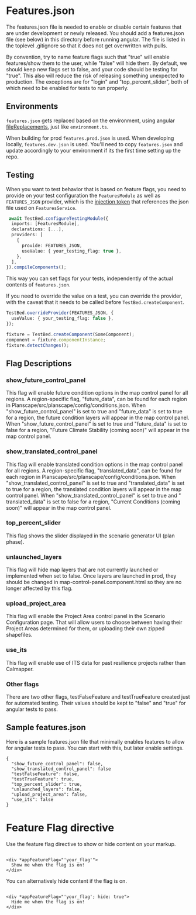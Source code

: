 # Features.json

The features.json file is needed to enable or disable certain features that are
under development or newly released. You should add a features.json file (see
below) in this directory before running angular. The file is listed in the
toplevel .gitignore so that it does not get overwritten with pulls.

By convention, try to name feature flags such that "true" will enable features/show them to the user, while "false" will hide them. By default, we
should keep new flags
set to false, and your code should be testing for "true". This also will
reduce the risk of releasing something unexpected to production.
The exceptions are for "login" and "top_percent_slider", both of which need to
be enabled for tests to run properly.

## Environments

`features.json` gets replaced based on the environment, using
angular [fileReplacements](https://angular.io/guide/build#configure-target-specific-file-replacements), just like `environment.ts`.

When building for prod `features.prod.json` is used. When developing locally, `features.dev.json` is used. You'll need to copy `features.json` and
update accordingly to your environment if its the first time setting up the repo.

## Testing

When you want to test behavior that is based on feature flags, you need to provide on your test configuration the `FeaturesModule` as well
as `FEATURES_JSON` provider, which is the [injection token](https://angular.io/guide/dependency-injection-in-action) that references the json file
used on `FeaturesService`.

```typescript
 await TestBed.configureTestingModule({
  imports: [FeaturesModule],
  declarations: [...],
  providers: [
    {
      provide: FEATURES_JSON,
      useValue: { your_testing_flag: true },
    },
  ],
}).compileComponents();
```

This way you can set flags for your tests, independently of the actual contents of `features.json`.

If you need to override the value on a test, you can override the provider, with the caveat that it needs to be called
before `TestBed.createComponent`.

```typescript
TestBed.overrideProvider(FEATURES_JSON, {
  useValue: { your_testing_flag: false },
});

fixture = TestBed.createComponent(SomeComponent);
component = fixture.componentInstance;
fixture.detectChanges();

```

## Flag Descriptions

### show_future_control_panel

This flag will enable future condition options in the map control panel for all regions. A region-specific flag, "future_data", can be found for each
region in Planscape/src/planscape/config/conditions.json. When "show_future_control_panel" is set to true and "future_data" is set to true for a
region, the future condition layers will appear in the map control panel. When "show_future_control_panel" is set to true and "future_data" is set to
false for a region, "Future Climate Stability (coming soon)" will appear in the map control panel.

### show_translated_control_panel

This flag will enable translated condition options in the map control panel for all regions. A region-specific flag, "translated_data", can be found
for each region in Planscape/src/planscape/config/conditions.json. When "show_translated_control_panel" is set to true and "translated_data" is set to
true for a region, the translated condition layers will appear in the map control panel. When "show_translated_control_panel" is set to true and "
translated_data" is set to false for a region, "Current Conditions (coming soon)" will appear in the map control panel.

### top_percent_slider

This flag shows the slider displayed in the scenario generator UI (plan phase).

### unlaunched_layers

This flag will hide map layers that are not currently launched or implemented
when set to false. Once layers are launched in prod, they should be changed in
map-control-panel.component.html so they are no longer affected by this flag.

### upload_project_area

This flag will enable the Project Area control panel in the Scenario Configuration page. That will allow users to choose between having their Project
Areas determined for them, or uploading their own zipped shapefiles.

### use_its

This flag will enable use of ITS data for past resilience projects rather than
Calmapper.

### Other flags

There are two other flags, testFalseFeature and testTrueFeature created just for
automated testing. Their values should be kept to "false" and "true" for
angular tests to pass.

## Sample features.json

Here is a sample features.json file that minimally enables features to allow
for angular tests to pass. You can start with this, but later enable settings.

```
{
  "show_future_control_panel": false,
  "show_translated_control_panel": false
  "testFalseFeature": false,
  "testTrueFeature": true,
  "top_percent_slider": true,
  "unlaunched_layers": false,
  "upload_project_area": false,
  "use_its": false
}
```

# Feature Flag directive

Use the feature flag directive to show or hide content on your markup.

```angular2html

<div *appFeatureFlag="'your_flag'">
  Show me when the flag is on!
</div>
```

You can alternatively hide content if the flag is on.

```angular2html

<div *appFeatureFlag="'your_flag'; hide: true">
  Hide me when the flag is on!
</div>
```
